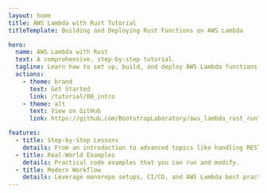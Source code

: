 ```yaml
---
layout: home
title: AWS Lambda with Rust Tutorial
titleTemplate: Building and Deploying Rust Functions on AWS Lambda

hero:
  name: AWS Lambda with Rust
  text: A comprehensive, step‑by‑step tutorial.
  tagline: Learn how to set up, build, and deploy AWS Lambda functions using Rust.
  actions:
    - theme: brand
      text: Get Started
      link: /tutorial/00_intro
    - theme: alt
      text: View on GitHub
      link: https://github.com/BootstrapLaboratory/aws_lambda_rust_runtime

features:
  - title: Step‑by‑Step Lessons
    details: From an introduction to advanced topics like handling REST API requests.
  - title: Real‑World Examples
    details: Practical code examples that you can run and modify.
  - title: Modern Workflow
    details: Leverage monorepo setups, CI/CD, and AWS Lambda best practices.
---
```

